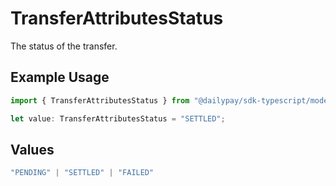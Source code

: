 # TransferAttributesStatus

The status of the transfer.

## Example Usage

```typescript
import { TransferAttributesStatus } from "@dailypay/sdk-typescript/models";

let value: TransferAttributesStatus = "SETTLED";
```

## Values

```typescript
"PENDING" | "SETTLED" | "FAILED"
```
